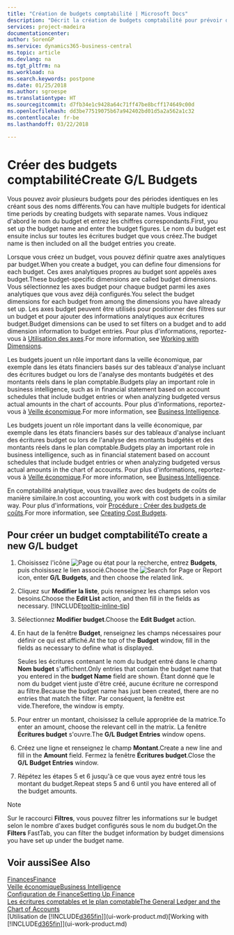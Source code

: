```yaml
---
title: "Création de budgets comptabilité | Microsoft Docs"
description: "Décrit la création de budgets comptabilité pour prévoir différentes activités financières et affecter des axes analytiques à des fins de veille économique."
services: project-madeira
documentationcenter: 
author: SorenGP
ms.service: dynamics365-business-central
ms.topic: article
ms.devlang: na
ms.tgt_pltfrm: na
ms.workload: na
ms.search.keywords: postpone
ms.date: 01/25/2018
ms.author: sgroespe
ms.translationtype: HT
ms.sourcegitcommit: d7fb34e1c9428a64c71ff47be8bcff174649c00d
ms.openlocfilehash: dd3be77519075b67a942402bd01d5a2a562a1c32
ms.contentlocale: fr-be
ms.lasthandoff: 03/22/2018

---
```

# <a name="create-gl-budgets"></a><span data-ttu-id="b92af-103">Créer des budgets comptabilité</span><span class="sxs-lookup"><span data-stu-id="b92af-103">Create G/L Budgets</span></span>
<span data-ttu-id="b92af-104">Vous pouvez avoir plusieurs budgets pour des périodes identiques en les créant sous des noms différents.</span><span class="sxs-lookup"><span data-stu-id="b92af-104">You can have multiple budgets for identical time periods by creating budgets with separate names.</span></span> <span data-ttu-id="b92af-105">Vous indiquez d'abord le nom du budget et entrez les chiffres correspondants.</span><span class="sxs-lookup"><span data-stu-id="b92af-105">First, you set up the budget name and enter the budget figures.</span></span> <span data-ttu-id="b92af-106">Le nom du budget est ensuite inclus sur toutes les écritures budget que vous créez.</span><span class="sxs-lookup"><span data-stu-id="b92af-106">The budget name is then included on all the budget entries you create.</span></span>  

 <span data-ttu-id="b92af-107">Lorsque vous créez un budget, vous pouvez définir quatre axes analytiques par budget.</span><span class="sxs-lookup"><span data-stu-id="b92af-107">When you create a budget, you can define four dimensions for each budget.</span></span> <span data-ttu-id="b92af-108">Ces axes analytiques propres au budget sont appelés axes budget.</span><span class="sxs-lookup"><span data-stu-id="b92af-108">These budget-specific dimensions are called budget dimensions.</span></span> <span data-ttu-id="b92af-109">Vous sélectionnez les axes budget pour chaque budget parmi les axes analytiques que vous avez déjà configurés.</span><span class="sxs-lookup"><span data-stu-id="b92af-109">You select the budget dimensions for each budget from among the dimensions you have already set up.</span></span> <span data-ttu-id="b92af-110">Les axes budget peuvent être utilisés pour positionner des filtres sur un budget et pour ajouter des informations analytiques aux écritures budget.</span><span class="sxs-lookup"><span data-stu-id="b92af-110">Budget dimensions can be used to set filters on a budget and to add dimension information to budget entries.</span></span> <span data-ttu-id="b92af-111">Pour plus d'informations, reportez-vous à [Utilisation des axes](finance-dimensions.md).</span><span class="sxs-lookup"><span data-stu-id="b92af-111">For more information, see [Working with Dimensions](finance-dimensions.md).</span></span>

 <span data-ttu-id="b92af-112">Les budgets jouent un rôle important dans la veille économique, par exemple dans les états financiers basés sur des tableaux d'analyse incluant des écritures budget ou lors de l'analyse des montants budgétés et des montants réels dans le plan comptable.</span><span class="sxs-lookup"><span data-stu-id="b92af-112">Budgets play an important role in business intelligence, such as in financial statement based on account schedules that include budget entries or when analyzing budgeted versus actual amounts in the chart of accounts.</span></span> <span data-ttu-id="b92af-113">Pour plus d'informations, reportez-vous à [Veille économique](bi.md).</span><span class="sxs-lookup"><span data-stu-id="b92af-113">For more information, see [Business Intelligence](bi.md).</span></span>

 <span data-ttu-id="b92af-114">Les budgets jouent un rôle important dans la veille économique, par exemple dans les états financiers basés sur des tableaux d'analyse incluant des écritures budget ou lors de l'analyse des montants budgétés et des montants réels dans le plan comptable.</span><span class="sxs-lookup"><span data-stu-id="b92af-114">Budgets play an important role in business intelligence, such as in financial statement based on account schedules that include budget entries or when analyzing budgeted versus actual amounts in the chart of accounts.</span></span> <span data-ttu-id="b92af-115">Pour plus d'informations, reportez-vous à [Veille économique](bi.md).</span><span class="sxs-lookup"><span data-stu-id="b92af-115">For more information, see [Business Intelligence](bi.md).</span></span>

<span data-ttu-id="b92af-116">En comptabilité analytique, vous travaillez avec des budgets de coûts de manière similaire.</span><span class="sxs-lookup"><span data-stu-id="b92af-116">In cost accounting, you work with cost budgets in a similar way.</span></span> <span data-ttu-id="b92af-117">Pour plus d'informations, voir [Procédure : Créer des budgets de coûts](finance-create-cost-budgets.md).</span><span class="sxs-lookup"><span data-stu-id="b92af-117">For more information, see [Creating Cost Budgets](finance-create-cost-budgets.md).</span></span>    

## <a name="to-create-a-new-gl-budget"></a><span data-ttu-id="b92af-118">Pour créer un budget comptabilité</span><span class="sxs-lookup"><span data-stu-id="b92af-118">To create a new G/L budget</span></span>  
1. <span data-ttu-id="b92af-119">Choisissez l'icône ![Page ou état pour la recherche](media/ui-search/search_small.png "Page ou état pour la recherche"), entrez **Budgets**, puis choisissez le lien associé.</span><span class="sxs-lookup"><span data-stu-id="b92af-119">Choose the ![Search for Page or Report](media/ui-search/search_small.png "Search for Page or Report icon") icon, enter **G/L Budgets**, and then choose the related link.</span></span>  
2. <span data-ttu-id="b92af-120">Cliquez sur **Modifier la liste**, puis renseignez les champs selon vos besoins.</span><span class="sxs-lookup"><span data-stu-id="b92af-120">Choose the **Edit List** action, and then fill in the fields as necessary.</span></span> [!INCLUDE[tooltip-inline-tip](includes/tooltip-inline-tip_md.md)]  
3. <span data-ttu-id="b92af-121">Sélectionnez **Modifier budget**.</span><span class="sxs-lookup"><span data-stu-id="b92af-121">Choose the **Edit Budget** action.</span></span>
4. <span data-ttu-id="b92af-122">En haut de la fenêtre **Budget**, renseignez les champs nécessaires pour définir ce qui est affiché.</span><span class="sxs-lookup"><span data-stu-id="b92af-122">At the top of the **Budget** window, fill in the fields as necessary to define what is displayed.</span></span>  

    <span data-ttu-id="b92af-123">Seules les écritures contenant le nom du budget entré dans le champ **Nom budget** s'affichent.</span><span class="sxs-lookup"><span data-stu-id="b92af-123">Only entries that contain the budget name that you entered in the **budget Name** field are shown.</span></span> <span data-ttu-id="b92af-124">Étant donné que le nom du budget vient juste d'être créé, aucune écriture ne correspond au filtre.</span><span class="sxs-lookup"><span data-stu-id="b92af-124">Because the budget name has just been created, there are no entries that match the filter.</span></span> <span data-ttu-id="b92af-125">Par conséquent, la fenêtre est vide.</span><span class="sxs-lookup"><span data-stu-id="b92af-125">Therefore, the window is empty.</span></span>  
5. <span data-ttu-id="b92af-126">Pour entrer un montant, choisissez la cellule appropriée de la matrice.</span><span class="sxs-lookup"><span data-stu-id="b92af-126">To enter an amount, choose the relevant cell in the matrix.</span></span> <span data-ttu-id="b92af-127">La fenêtre **Écritures budget** s'ouvre.</span><span class="sxs-lookup"><span data-stu-id="b92af-127">The **G/L Budget Entries** window opens.</span></span>  
6. <span data-ttu-id="b92af-128">Créez une ligne et renseignez le champ **Montant**.</span><span class="sxs-lookup"><span data-stu-id="b92af-128">Create a new line and fill in the **Amount** field.</span></span> <span data-ttu-id="b92af-129">Fermez la fenêtre **Écritures budget**.</span><span class="sxs-lookup"><span data-stu-id="b92af-129">Close the **G/L Budget Entries** window.</span></span>  
7. <span data-ttu-id="b92af-130">Répétez les étapes 5 et 6 jusqu'à ce que vous ayez entré tous les montant du budget.</span><span class="sxs-lookup"><span data-stu-id="b92af-130">Repeat steps 5 and 6 until you have entered all of the budget amounts.</span></span>  

> [!NOTE]  
>  <span data-ttu-id="b92af-131">Sur le raccourci **Filtres**, vous pouvez filtrer les informations sur le budget selon le nombre d'axes budget configurés sous le nom du budget.</span><span class="sxs-lookup"><span data-stu-id="b92af-131">On the **Filters** FastTab, you can filter the budget information by budget dimensions you have set up under the budget name.</span></span>   

## <a name="see-also"></a><span data-ttu-id="b92af-132">Voir aussi</span><span class="sxs-lookup"><span data-stu-id="b92af-132">See Also</span></span>
[<span data-ttu-id="b92af-133">Finances</span><span class="sxs-lookup"><span data-stu-id="b92af-133">Finance</span></span>](finance.md)  
[<span data-ttu-id="b92af-134">Veille économique</span><span class="sxs-lookup"><span data-stu-id="b92af-134">Business Intelligence</span></span>](bi.md)  
[<span data-ttu-id="b92af-135">Configuration de Finance</span><span class="sxs-lookup"><span data-stu-id="b92af-135">Setting Up Finance</span></span>](finance-setup-finance.md)  
[<span data-ttu-id="b92af-136">Les écritures comptables et le plan comptable</span><span class="sxs-lookup"><span data-stu-id="b92af-136">The General Ledger and the Chart of Accounts</span></span>](finance-general-ledger.md)  
<span data-ttu-id="b92af-137">[Utilisation de [!INCLUDE[d365fin](includes/d365fin_md.md)]](ui-work-product.md)</span><span class="sxs-lookup"><span data-stu-id="b92af-137">[Working with [!INCLUDE[d365fin](includes/d365fin_md.md)]](ui-work-product.md)</span></span>  

